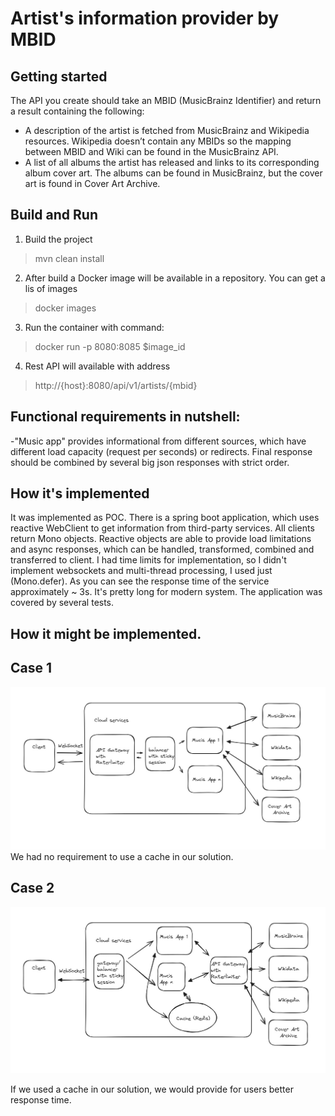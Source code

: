 # Artist's information provider by MBID 

## Getting started

The API you create should take an MBID (MusicBrainz Identifier) and return a result containing the following:
- A description of the artist is fetched from MusicBrainz and Wikipedia resources. Wikipedia doesn’t contain any MBIDs so the mapping
between MBID and Wiki can be found in the MusicBrainz API.
- A list of all albums the artist has released and links to its corresponding album cover art. The albums can be found in MusicBrainz, but
the cover art is found in Cover Art Archive.

## Build and Run
1. Build the project
>mvn clean install
2. After build a Docker image will be available in a repository. You can get a lis of images
>docker images 
3. Run the container with command:
>docker run -p 8080:8085 $image_id
4. Rest API will available with address
>http://{host}:8080/api/v1/artists/{mbid}

## Functional requirements in nutshell:
-"Music app" provides informational from different sources, which have different load capacity (request per seconds) or redirects. 
Final response should be combined by several big json responses with strict order.
## How it's implemented
It was implemented as POC.
There is a spring boot application, which uses reactive WebClient to get information from third-party services.
All clients return Mono objects. Reactive objects are able to provide load limitations and async responses, which can be handled, 
transformed, combined and transferred to client.
I had time limits for implementation, so I didn't implement websockets and multi-thread processing, I used just (Mono.defer).
As you can see the response time of the service approximately ~ 3s. It's pretty long for modern system.
The application was covered by several tests.

## How it might be implemented.
## Case 1
<img src="highleveldesign.jpg">
We had no requirement to use a cache in our solution. 

## Case 2
<img src="highleveldesign2.jpg">

If we used a cache in our solution, we would provide for users better response time. 
